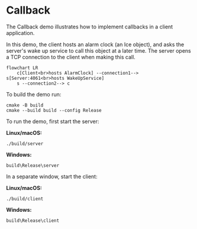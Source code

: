 # Callback

The Callback demo illustrates how to implement callbacks in a client application.

In this demo, the client hosts an alarm clock (an Ice object), and asks the server's wake up service to call this
object at a later time. The server opens a TCP connection to the client when making this call.

```mermaid
flowchart LR
    c[Client<br>hosts AlarmClock] --connection1--> s[Server:4061<br>hosts WakeUpService]
    s --connection2--> c
```

To build the demo run:

```shell
cmake -B build
cmake --build build --config Release
```

To run the demo, first start the server:

**Linux/macOS:**

```shell
./build/server
```

**Windows:**

```shell
build\Release\server
```

In a separate window, start the client:

**Linux/macOS:**

```shell
./build/client
```

**Windows:**

```shell
build\Release\client
```
